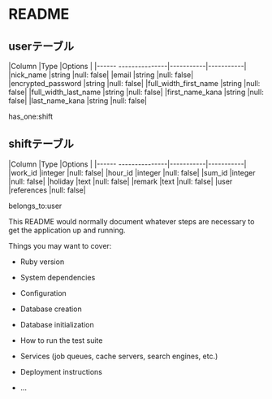 # README

## userテーブル

|Column                |Type       |Options    |
|------ ---------------|-----------|-----------|
|nick_name             |string     |null: false|
|email                 |string     |null: false|
|encrypted_password    |string     |null: false|
|full_width_first_name |string     |null: false|
|full_width_last_name  |string     |null: false|
|first_name_kana       |string     |null: false|
|last_name_kana        |string     |null: false|

has_one:shift


## shiftテーブル
|Column                |Type       |Options    |
|------ ---------------|-----------|-----------|
|work_id               |integer    |null: false|
|hour_id               |integer    |null: false|
|sum_id                |integer    |null: false|
|holiday               |text       |null: false|
|remark                |text       |null: false|
|user                  |references |null: false|

belongs_to:user

This README would normally document whatever steps are necessary to get the
application up and running.

Things you may want to cover:

* Ruby version

* System dependencies

* Configuration

* Database creation

* Database initialization

* How to run the test suite

* Services (job queues, cache servers, search engines, etc.)

* Deployment instructions

* ...
